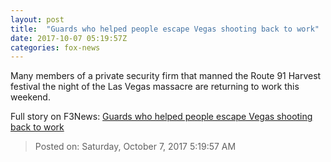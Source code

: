 ```yaml
---
layout: post
title:  "Guards who helped people escape Vegas shooting back to work"
date: 2017-10-07 05:19:57Z
categories: fox-news
---
```


Many members of a private security firm that manned the Route 91 Harvest festival the night of the Las Vegas massacre are returning to work this weekend.


Full story on F3News: [Guards who helped people escape Vegas shooting back to work](http://www.f3nws.com/n/vChkZD)

> Posted on: Saturday, October 7, 2017 5:19:57 AM
